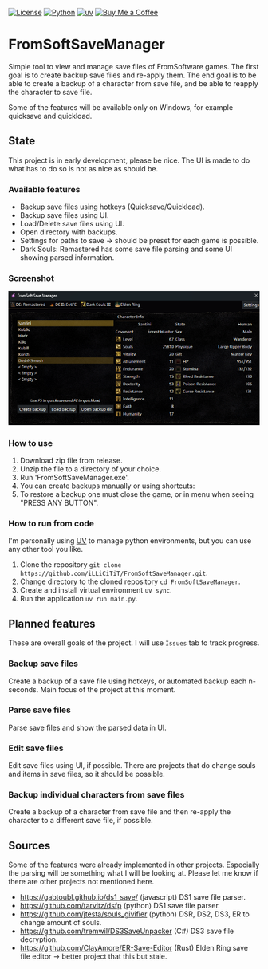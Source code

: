 [![License](https://img.shields.io/badge/License-Apache_2.0-blue.svg)](https://opensource.org/licenses/Apache-2.0)
[![Python](https://img.shields.io/badge/Python-3776AB?logo=python&logoColor=fff)](https://www.python.org/)
[![uv](https://img.shields.io/endpoint?url=https://raw.githubusercontent.com/astral-sh/uv/main/assets/badge/v0.json)](https://github.com/astral-sh/uv)
[![Buy Me a Coffee](https://img.shields.io/badge/Buy%20Me%20a%20Coffee-support-yellow?logo=buy-me-a-coffee)](https://www.buymeacoffee.com/illicitit) 
# FromSoftSaveManager
Simple tool to view and manage save files of FromSoftware games. The first goal is to create backup save files and re-apply them. The end goal is to be able to create a backup of a character from save file, and be able to reapply the character to save file.

Some of the features will be available only on Windows, for example quicksave and quickload.

## State
This project is in early development, please be nice. The UI is made to do what has to do so is not as nice as should be.

### Available features
- Backup save files using hotkeys (Quicksave/Quickload).
- Backup save files using UI.
- Load/Delete save files using UI.
- Open directory with backups.
- Settings for paths to save -> should be preset for each game is possible.
- Dark Souls: Remastered has some save file parsing and some UI showing parsed information.

### Screenshot
![Alt text](/example_01.png "Dark Souls: Remastered save file")

### How to use
1. Download zip file from release.
2. Unzip the file to a directory of your choice.
3. Run 'FromSoftSaveManager.exe'.
4. You can create backups manually or using shortcuts:
5. To restore a backup one must close the game, or in menu when seeing "PRESS ANY BUTTON".

### How to run from code
I'm personally using [UV](https://docs.astral.sh/uv/getting-started/installation/) to manage python environments, but you can use any other tool you like.
1. Clone the repository `git clone https://github.com/iLLiCiTiT/FromSoftSaveManager.git`.
2. Change directory to the cloned repository `cd FromSoftSaveManager`.
3. Create and install virtual environment `uv sync`.
4. Run the application `uv run main.py`.

## Planned features
These are overall goals of the project. I will use `Issues` tab to track progress.

### Backup save files
Create a backup of a save file using hotkeys, or automated backup each n-seconds. Main focus of the project at this moment.

### Parse save files
Parse save files and show the parsed data in UI.

### Edit save files
Edit save files using UI, if possible. There are projects that do change souls and items in save files, so it should be possible.

### Backup individual characters from save files
Create a backup of a character from save file and then re-apply the character to a different save file, if possible.

## Sources
Some of the features were already implemented in other projects. Especially the parsing will be something what I will be looking at. Please let me know if there are other projects not mentioned here.
- https://gabtoubl.github.io/ds1_save/ (javascript) DS1 save file parser.
- https://github.com/tarvitz/dsfp (python) DS1 save file parser.
- https://github.com/jtesta/souls_givifier (python) DSR, DS2, DS3, ER to change amount of souls.
- https://github.com/tremwil/DS3SaveUnpacker (C#) DS3 save file decryption.
- https://github.com/ClayAmore/ER-Save-Editor (Rust) Elden Ring save file editor -> better project that this but stale.
 